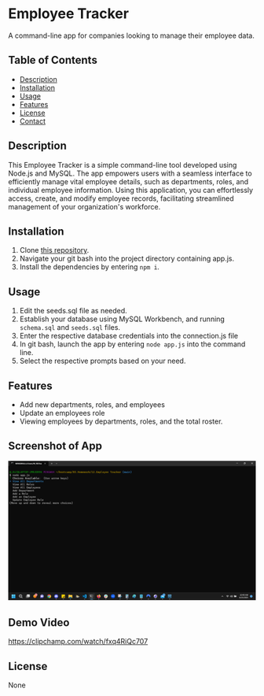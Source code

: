# Employee Tracker

A command-line app for companies looking to manage their employee data.

## Table of Contents

- [Description](#description)
- [Installation](#installation)
- [Usage](#usage)
- [Features](#features)
- [License](#license)
- [Contact](#contact)

## Description

This Employee Tracker is a simple command-line tool developed using Node.js and MySQL. The app empowers users with a seamless interface to efficiently manage vital employee details, such as departments, roles, and individual employee information. Using this application, you can effortlessly access, create, and modify employee records, facilitating streamlined management of your organization's workforce.

## Installation

1. Clone [this repository](https://github.com/Will-Riffe/employee.tracker).
2. Navigate your git bash into the project directory containing app.js.
3. Install the dependencies by entering `npm i`.

## Usage

1. Edit the seeds.sql file as needed.
2. Establish your database using MySQL Workbench, and running `schema.sql` and `seeds.sql` files.
3. Enter the respective database credentials into the connection.js file
4. In git bash, launch the app by entering `node app.js` into the command line.
5. Select the respective prompts based on your need.

## Features

- Add new departments, roles, and employees
- Update an employees role
- Viewing employees by departments, roles, and the total roster.


## Screenshot of App

![screenshot](./image/Screenshot%202023-06-25%20104028.png)

## Demo Video

https://clipchamp.com/watch/fxq4RiQc707


## License

None
